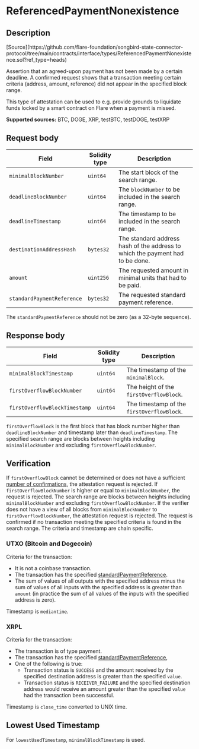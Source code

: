 # ReferencedPaymentNonexistence

## Description

<div class="api-node-source" markdown>
[Source](https://github.com/flare-foundation/songbird-state-connector-protocol/tree/main/contracts/interface/types/ReferencedPaymentNonexistence.sol?ref_type=heads)
</div>

Assertion that an agreed-upon payment has not been made by a certain deadline.
A confirmed request shows that a transaction meeting certain criteria (address, amount, reference) did not appear in the specified block range.

This type of attestation can be used to e.g. provide grounds to liquidate funds locked by a smart contract on Flare when a payment is missed.

**Supported sources:** BTC, DOGE, XRP, testBTC, testDOGE, testXRP

## Request body

| Field                      | Solidity type | Description                                                                   |
| -------------------------- | ------------- | ----------------------------------------------------------------------------- |
| `minimalBlockNumber`       | `uint64`      | The start block of the search range.                                          |
| `deadlineBlockNumber`      | `uint64`      | The `blockNumber` to be included in the search range.                         |
| `deadlineTimestamp`        | `uint64`      | The timestamp to be included in the search range.                             |
| `destinationAddressHash`   | `bytes32`     | The standard address hash of the address to which the payment had to be done. |
| `amount`                   | `uint256`     | The requested amount in minimal units that had to be paid.                    |
| `standardPaymentReference` | `bytes32`     | The requested standard payment reference.                                     |

The `standardPaymentReference` should not be zero (as a 32-byte sequence).

## Response body

| Field                         | Solidity type | Description                                |
| ----------------------------- | ------------- | ------------------------------------------ |
| `minimalBlockTimestamp`       | `uint64`      | The timestamp of the `minimalBlock`.       |
| `firstOverflowBlockNumber`    | `uint64`      | The height of the `firstOverflowBlock`.    |
| `firstOverflowBlockTimestamp` | `uint64`      | The timestamp of the `firstOverflowBlock`. |

`firstOverflowBlock` is the first block that has block number higher than `deadlineBlockNumber` and timestamp later than `deadlineTimestamp`.
The specified search range are blocks between heights including `minimalBlockNumber` and excluding `firstOverflowBlockNumber`.

## Verification

If `firstOverflowBlock` cannot be determined or does not have a sufficient [number of confirmations](https://github.com/flare-foundation/songbird-state-connector-protocol/blob/main/specs/attestations/configs.md#finalityconfirmation), the attestation request is rejected.
If `firstOverflowBlockNumber` is higher or equal to `minimalBlockNumber`, the request is rejected.
The search range are blocks between heights including `minimalBlockNumber` and excluding `firstOverflowBlockNumber`.
If the verifier does not have a view of all blocks from `minimalBlockNumber` to `firstOverflowBlockNumber`, the attestation request is rejected.
The request is confirmed if no transaction meeting the specified criteria is found in the search range.
The criteria and timestamp are chain specific.

### UTXO (Bitcoin and Dogecoin)

Criteria for the transaction:

* It is not a coinbase transaction.
* The transaction has the specified [standardPaymentReference](https://github.com/flare-foundation/songbird-state-connector-protocol/blob/main/specs/attestations/external-chains/standardPaymentReference.md#btc-and-doge-blockchains).
* The sum of values of all outputs with the specified address minus the sum of values of all inputs with the specified address is greater than `amount` (in practice the sum of all values of the inputs with the specified address is zero).

Timestamp is `mediantime`.

### XRPL

Criteria for the transaction:

* The transaction is of type payment.
* The transaction has the specified [standardPaymentReference](https://github.com/flare-foundation/songbird-state-connector-protocol/blob/main/specs/attestations/external-chains/standardPaymentReference.md#xrp),
* One of the following is true:
    * Transaction status is `SUCCESS` and the amount received by the specified destination address is greater than the specified `value`.
    * Transaction status is `RECEIVER_FAILURE` and the specified destination address would receive an amount greater than the specified `value` had the transaction been successful.

Timestamp is `close_time` converted to UNIX time.

## Lowest Used Timestamp

For `lowestUsedTimestamp`, `minimalBlockTimestamp` is used.
